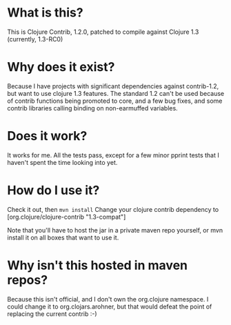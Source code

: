 What is this?
=============
This is Clojure Contrib, 1.2.0, patched to compile against Clojure 1.3 (currently, 1.3-RC0)

Why does it exist?
==================
Because I have projects with significant dependencies against contrib-1.2, but want to use clojure 1.3 features. The standard 1.2 can't be used because of contrib functions being promoted to core, and a few bug fixes, and some contrib libraries calling binding on non-earmuffed variables.

Does it work?
=============
It works for me. All the tests pass, except for a few minor pprint tests that I haven't spent the time looking into yet.

How do I use it?
===============
Check it out, then 
`mvn install`
Change your clojure contrib dependency to 
[org.clojure/clojure-contrib "1.3-compat"]

Note that you'll have to host the jar in a private maven repo yourself, or mvn install it on all boxes that want to use it.

Why isn't this hosted in maven repos?
=====================================
Because this isn't official, and I don't own the org.clojure namespace. I could change it to org.clojars.arohner, but that would defeat the point of replacing the current contrib :-)


